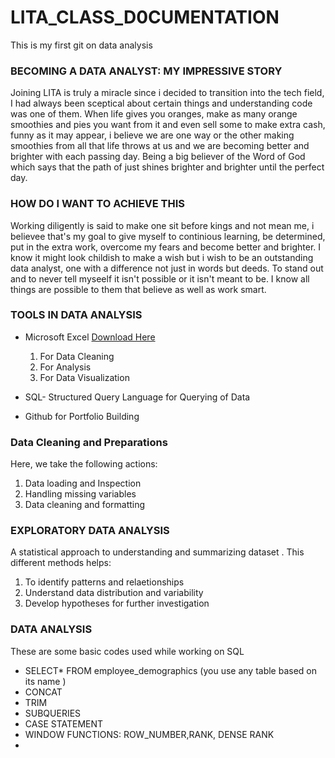 # LITA_CLASS_D0CUMENTATION
This is my first git on data analysis

### BECOMING A DATA ANALYST: MY IMPRESSIVE STORY
Joining LITA is truly a miracle since i decided to transition into the tech field, I had always been sceptical about certain things and understanding code was one of them. 
When life gives you oranges, make as many orange smoothies and pies you want from it and even sell some to make extra cash, funny as it may appear, i believe we are one way or the other making smoothies from all that life throws at us and we are becoming better and brighter with each passing day.
Being a big believer of the Word of God which says that the path of just shines brighter and brighter until the perfect day.


### HOW DO I WANT TO ACHIEVE THIS 
Working diligently is said to make one sit before kings and not mean me, i believee that's my goal to give myself to continious learning, be determined, put in the extra work, overcome my fears and become better and brighter. 
I know it might look childish to make a wish but i wish to be an outstanding data analyst, one with a difference not just in words but deeds. To stand out and to never tell myseelf it isn't possible or it isn't meant to be.
I know all things are possible to them that believe as well as work smart.


### TOOLS IN DATA ANALYSIS
- Microsoft Excel [Download Here](https://www.microsoft.com)
  
  1. For Data Cleaning
  2. For Analysis
  3. For Data Visualization
 
    
- SQL- Structured Query Language for Querying of Data

  
- Github for Portfolio Building


### Data Cleaning and Preparations
Here, we take the following actions: 
1. Data loading and Inspection
2. Handling missing variables
3. Data cleaning and formatting


### EXPLORATORY DATA ANALYSIS
A statistical approach to understanding and summarizing dataset . This different methods helps:
1. To identify patterns and relaetionships
2. Understand data distribution and variability
3. Develop hypotheses for further investigation


### DATA ANALYSIS
These are some basic codes used while working on SQL
- SELECT*
  FROM employee_demographics (you use any table based on its name )
- CONCAT
- TRIM
- SUBQUERIES
- CASE STATEMENT
- WINDOW FUNCTIONS: ROW_NUMBER,RANK, DENSE RANK
- 
